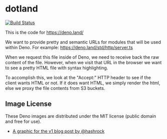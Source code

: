 # dotland

[![Build Status](https://github.com/denoland/dotland/workflows/ci/badge.svg?branch=main&event=push)](https://github.com/denoland/dotland/actions)

This is the code for https://deno.land/

We want to provide pretty and semantic URLs for modules that will be used within
Deno. For example: https://deno.land/std/http/server.ts

When we request this file inside of Deno, we need to receive back the raw
content of the file. However, when we visit that URL in the browser we want to
see a pretty HTML file with syntax highlighting.

To accomplish this, we look at the "Accept:" HTTP header to see if the client
wants HTML or not. If it does want HTML, we simply render the html, else we
proxy the file contents from S3 buckets.

## Image License

These Deno images are distributed under the MIT license (public domain and free
for use).

- [A graphic for the v1 blog post by @hashrock](https://deno.land/v1.jpg)
